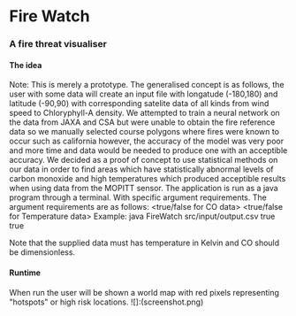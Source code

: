 # Fire Watch
### A fire threat visualiser
#### The idea
Note: This is merely a prototype.
The generalised concept is as follows, the user with some data will create an input file with longatude (-180,180) and latitude (-90,90) with corresponding satelite data of
all kinds from wind speed to Chloryphyll-A density. We attempted to train a neural network on the data from JAXA and CSA but were unable to obtain the fire reference data so we
manually selected course polygons where fires were known to occur such as california however, the accuracy of the model was very poor and more time and data would be needed to
produce one with an acceptible accuracy. We decided as a proof of concept to use statistical methods on our data in order to find areas which have statistically abnormal levels
of carbon monoxide and high temperatures which produced acceptible results when using data from the MOPITT sensor. 
The application is run as a java program through a terminal. With specific argument requirements. 
The argument requirements are as follows: <inputfile> <true/false for CO data> <true/false for Temperature data>
Example: java FireWatch src/input/output.csv true true

Note that the supplied data must has temperature in Kelvin and CO should be dimensionless. 

#### Runtime
When run the user will be shown a world map with red pixels representing "hotspots" or high risk locations. 
![]:(screenshot.png)
